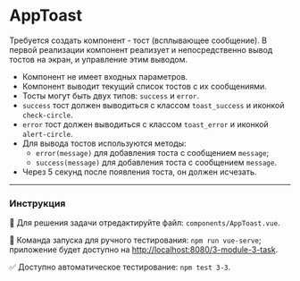# AppToast

Требуется создать компонент - тост (всплывающее сообщение). В первой реализации компонент реализует и непосредственно вывод тостов на экран, и управление этим выводом.

- Компонент не имеет входных параметров.
- Компонент выводит текущий список тостов с их сообщениями.
- Тосты могут быть двух типов: `success` и `error`.
- `success` тост должен выводиться с классом `toast_success` и иконкой `check-circle`.
- `error` тост должен выводиться с классом `toast_error` и иконкой `alert-circle`.
- Для вывода тостов используются методы:
    - `error(message)` для добавления тоста с сообщением `message`;
    - `success(message)` для добавления тоста с сообщением `message`.
- Через 5 секунд после появления тоста, он должен исчезать.

---

### Инструкция

📝 Для решения задачи отредактируйте файл: `components/AppToast.vue`.

🚀 Команда запуска для ручного тестирования: `npm run vue-serve`;<br>
приложение будет доступно на [http://localhost:8080/3-module-3-task](http://localhost:8080/3-module-3-task).

✅ Доступно автоматическое тестирование: `npm test 3-3`.
